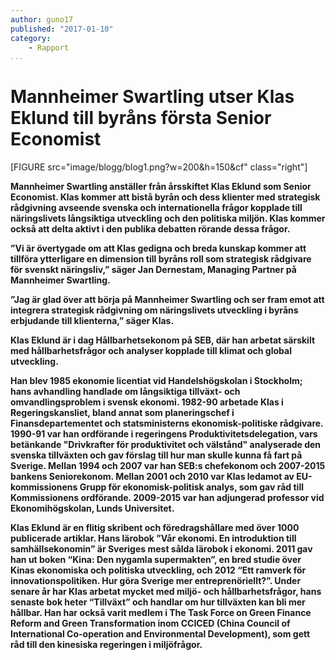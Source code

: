 ```yaml
---
author: guno17
published: "2017-01-10"
category:
    - Rapport
...
```

Mannheimer Swartling utser Klas Eklund till byråns första Senior Economist
==================================

[FIGURE src="image/blogg/blog1.png?w=200&h=150&cf" class="right"]

<strong> Mannheimer Swartling anställer från årsskiftet Klas Eklund som Senior Economist. Klas kommer att bistå byrån och dess klienter med strategisk
rådgivning
avseende svenska och internationella frågor kopplade till näringslivets långsiktiga utveckling och den politiska miljön. Klas kommer också att delta
aktivt i den publika debatten rörande dessa frågor. </strong>


<!--more-->
<strong>
”Vi är övertygade om att Klas gedigna och breda kunskap kommer att tillföra ytterligare en dimension till byråns roll som strategisk rådgivare för
svenskt näringsliv,” säger Jan Dernestam, Managing Partner på Mannheimer Swartling.

”Jag är glad över att börja på Mannheimer Swartling och ser fram emot att integrera strategisk rådgivning om näringslivets utveckling i byråns erbjudande
till klienterna,” säger Klas.

Klas Eklund är i dag Hållbarhetsekonom på SEB, där han arbetat särskilt med hållbarhetsfrågor och analyser kopplade till klimat och global utveckling.

Han blev 1985 ekonomie licentiat vid Handelshögskolan i Stockholm; hans avhandling handlade om långsiktiga tillväxt- och omvandlingsproblem i svensk
ekonomi. 1982-90 arbetade Klas i Regeringskansliet, bland annat som planeringschef i Finansdepartementet och statsministerns ekonomisk-politiske
rådgivare. 1990-91 var han ordförande i regeringens Produktivitetsdelegation, vars betänkande "Drivkrafter för produktivitet och välstånd" analyserade
den svenska tillväxten och gav förslag till hur man skulle kunna få fart på Sverige. Mellan 1994 och 2007 var han SEB:s chefekonom och 2007-2015 bankens
Seniorekonom. Mellan 2001 och 2010 var Klas ledamot av EU-kommissionens Grupp för ekonomisk-politisk analys, som gav råd till Kommissionens ordförande.
2009-2015 var han adjungerad professor vid Ekonomihögskolan, Lunds Universitet.

Klas Eklund är en flitig skribent och föredragshållare med över 1000 publicerade artiklar. Hans lärobok ”Vår ekonomi. En introduktion till
samhällsekonomin” är Sveriges mest sålda lärobok i ekonomi. 2011 gav han ut boken “Kina: Den nygamla supermakten”, en bred studie över Kinas ekonomiska
och politiska utveckling, och 2012 “Ett ramverk för innovationspolitiken. Hur göra Sverige mer entreprenöriellt?”. Under senare år har Klas arbetat
mycket med miljö- och hållbarhetsfrågor, hans senaste bok heter “Tillväxt” och handlar om hur tillväxten kan bli mer hållbar. Han har också varit medlem
i The Task Force on Green Finance Reform and Green Transformation inom CCICED (China Council of International Co-operation and Environmental
Development), som gett råd till den kinesiska regeringen i miljöfrågor. </strong>
